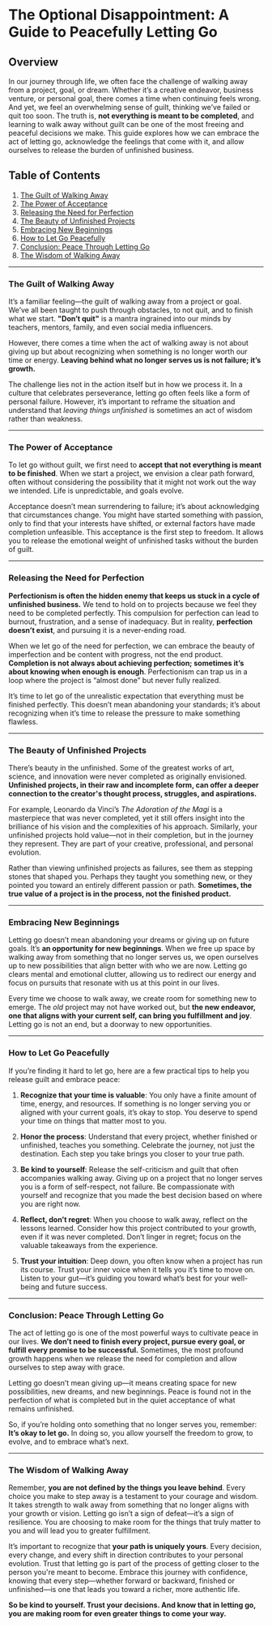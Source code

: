# The Optional Disappointment: A Guide to Peacefully Letting Go

## Overview

In our journey through life, we often face the challenge of walking away from a project, goal, or dream. Whether it’s a creative endeavor, business venture, or personal goal, there comes a time when continuing feels wrong. And yet, we feel an overwhelming sense of guilt, thinking we’ve failed or quit too soon. The truth is, **not everything is meant to be completed**, and learning to walk away without guilt can be one of the most freeing and peaceful decisions we make. This guide explores how we can embrace the act of letting go, acknowledge the feelings that come with it, and allow ourselves to release the burden of unfinished business.

## Table of Contents

1. [The Guilt of Walking Away](#the-guilt-of-walking-away)
2. [The Power of Acceptance](#the-power-of-acceptance)
3. [Releasing the Need for Perfection](#releasing-the-need-for-perfection)
4. [The Beauty of Unfinished Projects](#the-beauty-of-unfinished-projects)
5. [Embracing New Beginnings](#embracing-new-beginnings)
6. [How to Let Go Peacefully](#how-to-let-go-peacefully)
7. [Conclusion: Peace Through Letting Go](#conclusion-peace-through-letting-go)
8. [The Wisdom of Walking Away](#the-wisdom-of-walking-away)

---

### The Guilt of Walking Away

It’s a familiar feeling—the guilt of walking away from a project or goal. We’ve all been taught to push through obstacles, to not quit, and to finish what we start. **"Don’t quit"** is a mantra ingrained into our minds by teachers, mentors, family, and even social media influencers. 

However, there comes a time when the act of walking away is not about giving up but about recognizing when something is no longer worth our time or energy. **Leaving behind what no longer serves us is not failure; it’s growth.**

The challenge lies not in the action itself but in how we process it. In a culture that celebrates perseverance, letting go often feels like a form of personal failure. However, it’s important to reframe the situation and understand that *leaving things unfinished* is sometimes an act of wisdom rather than weakness.

---

### The Power of Acceptance

To let go without guilt, we first need to **accept that not everything is meant to be finished**. When we start a project, we envision a clear path forward, often without considering the possibility that it might not work out the way we intended. Life is unpredictable, and goals evolve.

Acceptance doesn’t mean surrendering to failure; it’s about acknowledging that circumstances change. You might have started something with passion, only to find that your interests have shifted, or external factors have made completion unfeasible. This acceptance is the first step to freedom. It allows you to release the emotional weight of unfinished tasks without the burden of guilt.

---

### Releasing the Need for Perfection

**Perfectionism is often the hidden enemy that keeps us stuck in a cycle of unfinished business.** We tend to hold on to projects because we feel they need to be completed perfectly. This compulsion for perfection can lead to burnout, frustration, and a sense of inadequacy. But in reality, **perfection doesn’t exist**, and pursuing it is a never-ending road.

When we let go of the need for perfection, we can embrace the beauty of imperfection and be content with progress, not the end product. **Completion is not always about achieving perfection; sometimes it’s about knowing when enough is enough**. Perfectionism can trap us in a loop where the project is “almost done” but never fully realized.

It’s time to let go of the unrealistic expectation that everything must be finished perfectly. This doesn’t mean abandoning your standards; it’s about recognizing when it’s time to release the pressure to make something flawless.

---

### The Beauty of Unfinished Projects

There’s beauty in the unfinished. Some of the greatest works of art, science, and innovation were never completed as originally envisioned. **Unfinished projects, in their raw and incomplete form, can offer a deeper connection to the creator's thought process, struggles, and aspirations.**

For example, Leonardo da Vinci’s *The Adoration of the Magi* is a masterpiece that was never completed, yet it still offers insight into the brilliance of his vision and the complexities of his approach. Similarly, your unfinished projects hold value—not in their completion, but in the journey they represent. They are part of your creative, professional, and personal evolution.

Rather than viewing unfinished projects as failures, see them as stepping stones that shaped you. Perhaps they taught you something new, or they pointed you toward an entirely different passion or path. **Sometimes, the true value of a project is in the process, not the finished product.**

---

### Embracing New Beginnings

Letting go doesn’t mean abandoning your dreams or giving up on future goals. It’s **an opportunity for new beginnings**. When we free up space by walking away from something that no longer serves us, we open ourselves up to new possibilities that align better with who we are now. Letting go clears mental and emotional clutter, allowing us to redirect our energy and focus on pursuits that resonate with us at this point in our lives.

Every time we choose to walk away, we create room for something new to emerge. The *old* project may not have worked out, but **the new endeavor, one that aligns with your current self, can bring you fulfillment and joy**. Letting go is not an end, but a doorway to new opportunities.

---

### How to Let Go Peacefully

If you’re finding it hard to let go, here are a few practical tips to help you release guilt and embrace peace:

1. **Recognize that your time is valuable**: You only have a finite amount of time, energy, and resources. If something is no longer serving you or aligned with your current goals, it’s okay to stop. You deserve to spend your time on things that matter most to you.

2. **Honor the process**: Understand that every project, whether finished or unfinished, teaches you something. Celebrate the journey, not just the destination. Each step you take brings you closer to your true path.

3. **Be kind to yourself**: Release the self-criticism and guilt that often accompanies walking away. Giving up on a project that no longer serves you is a form of self-respect, not failure. Be compassionate with yourself and recognize that you made the best decision based on where you are right now.

4. **Reflect, don’t regret**: When you choose to walk away, reflect on the lessons learned. Consider how this project contributed to your growth, even if it was never completed. Don’t linger in regret; focus on the valuable takeaways from the experience.

5. **Trust your intuition**: Deep down, you often know when a project has run its course. Trust your inner voice when it tells you it’s time to move on. Listen to your gut—it’s guiding you toward what’s best for your well-being and future success.

---

### Conclusion: Peace Through Letting Go

The act of letting go is one of the most powerful ways to cultivate peace in our lives. **We don’t need to finish every project, pursue every goal, or fulfill every promise to be successful.** Sometimes, the most profound growth happens when we release the need for completion and allow ourselves to step away with grace.

Letting go doesn’t mean giving up—it means creating space for new possibilities, new dreams, and new beginnings. Peace is found not in the perfection of what is completed but in the quiet acceptance of what remains unfinished.

So, if you’re holding onto something that no longer serves you, remember: **It’s okay to let go.** In doing so, you allow yourself the freedom to grow, to evolve, and to embrace what’s next.

---

### The Wisdom of Walking Away

Remember, **you are not defined by the things you leave behind**. Every choice you make to step away is a testament to your courage and wisdom. It takes strength to walk away from something that no longer aligns with your growth or vision. Letting go isn’t a sign of defeat—it’s a sign of resilience. You are choosing to make room for the things that truly matter to you and will lead you to greater fulfillment.

It’s important to recognize that **your path is uniquely yours**. Every decision, every change, and every shift in direction contributes to your personal evolution. Trust that letting go is part of the process of getting closer to the person you're meant to become. Embrace this journey with confidence, knowing that every step—whether forward or backward, finished or unfinished—is one that leads you toward a richer, more authentic life.

**So be kind to yourself. Trust your decisions. And know that in letting go, you are making room for even greater things to come your way.**
